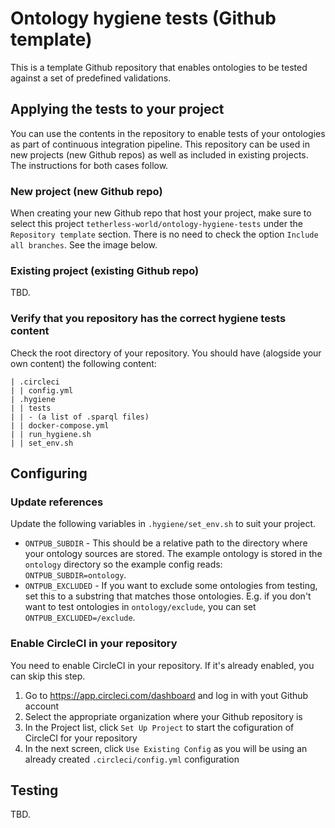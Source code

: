 # Ontology hygiene tests (Github template)
This is a template Github repository that enables ontologies to be tested against a set of predefined validations.

## Applying the tests to your project
You can use the contents in the repository to enable tests of your ontologies as part of continuous integration pipeline. This repository can be used in new projects (new Github repos) as well as included in existing projects. The instructions for both cases follow.

### New project (new Github repo)
When creating your new Github repo that host your project, make sure to select this project `tetherless-world/ontology-hygiene-tests` under the `Repository template` section. There is no need to check the option `Include all branches`. See the image below.

### Existing project (existing Github repo)
TBD.

### Verify that you repository has the correct hygiene tests content
Check the root directory of your repository. You should have (alogside your own content) the following content:
```
| .circleci
| | config.yml
| .hygiene
| | tests
| | - (a list of .sparql files)
| | docker-compose.yml
| | run_hygiene.sh
| | set_env.sh
```

## Configuring

### Update references
Update the following variables in `.hygiene/set_env.sh` to suit your project.
- `ONTPUB_SUBDIR` -
  This should be a relative path to the directory where your ontology sources are stored.
  The example ontology is stored in the `ontology` directory so the example config reads: `ONTPUB_SUBDIR=ontology`.
- `ONTPUB_EXCLUDED` -
  If you want to exclude some ontologies from testing, set this to a substring that matches those ontologies.
  E.g. if you don't want to test ontologies in `ontology/exclude`,
  you can set `ONTPUB_EXCLUDED=/exclude`.

### Enable CircleCI in your repository
You need to enable CircleCI in your repository. If it's already enabled, you can skip this step.
1. Go to https://app.circleci.com/dashboard and log in with yout Github account
2. Select the appropriate organization where your Github repository is
3. In the Project list, click `Set Up Project` to start the cofiguration of CircleCI for your repository
4. In the next screen, click `Use Existing Config` as you will be using an already created `.circleci/config.yml` configuration

## Testing
TBD.

